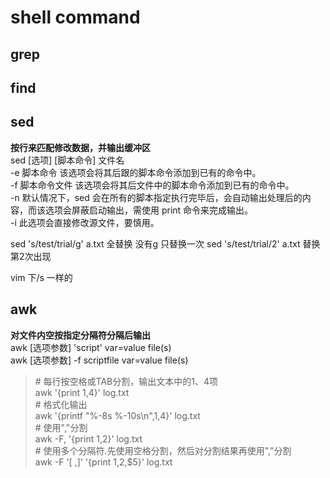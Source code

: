 # shell command
## grep 

## find

## sed
**按行来匹配修改数据，并输出缓冲区**  
sed [选项] [脚本命令] 文件名  
-e 脚本命令	该选项会将其后跟的脚本命令添加到已有的命令中。  
-f 脚本命令文件	该选项会将其后文件中的脚本命令添加到已有的命令中。  
-n	默认情况下，sed 会在所有的脚本指定执行完毕后，会自动输出处理后的内容，而该选项会屏蔽启动输出，需使用 print 命令来完成输出。  
-i	此选项会直接修改源文件，要慎用。  

sed 's/test/trial/g' a.txt 全替换  没有g 只替换一次
sed 's/test/trial/2' a.txt 替换第2次出现

vim 下/s 一样的
## awk 
**对文件内空按指定分隔符分隔后输出**  
awk [选项参数] 'script' var=value file(s)  
awk [选项参数] -f scriptfile var=value file(s) 

>\# 每行按空格或TAB分割，输出文本中的1、4项  
>awk '{print $1,$4}' log.txt  
>\# 格式化输出  
>awk '{printf "%-8s %-10s\n",$1,$4}' log.txt  
>\# 使用","分割  
>awk -F, '{print $1,$2}'   log.txt  
>\# 使用多个分隔符.先使用空格分割，然后对分割结果再使用","分割  
>awk -F '[ ,]'  '{print $1,$2,$5}'   log.txt




